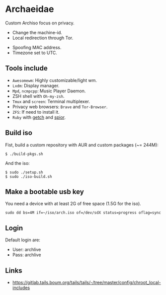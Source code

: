 # Archaeidae
Custom Archiso focus on privacy.

* Change the machine-id.
* Local redirection through Tor.
+ Spoofing MAC address.
+ Timezone set to UTC.

## Tools include
+ `Awesomewm`: Highly customizable/light wm.
+ `Lxdm`: Display manager.
+ `Mpd`, `ncmpcpp`: Music Player Daemon.
+ ZSH shell with `Oh-my-zsh`.
+ `Tmux` and `screen`: Terminal multiplexer.
+ Privacy web browsers: `Brave` and `Tor-Browser`.
+ `ZFS`: If need to install it.
+ `Ruby` with [getch](https://github.com/szorfein/getch) and [spior](https://github.com/szorfein/spior).

## Build iso
Fist, build a custom repository with AUR and custom packages (~= 244M):

    $ ./build-pkgs.sh

And the iso:

    $ sudo ./setup.sh
    $ sudo ./iso-build.sh

## Make a bootable usb key
You need a device with at least 2G of free space (1.5G for the iso).

    sudo dd bs=4M if=~/iso/arch.iso of=/dev/sdX status=progress oflag=sync

## Login
Default login are:
+ User: archlive
+ Pass: archlive

## Links
+ https://gitlab.tails.boum.org/tails/tails/-/tree/master/config/chroot_local-includes
